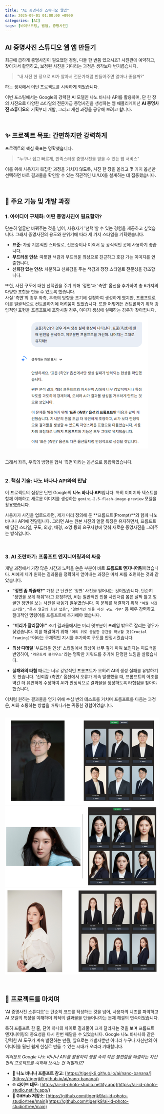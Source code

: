 ```yaml
---
title: "AI 증명사진 스튜디오 웹앱"
date: 2025-09-01 01:00:00 +0900
categories: [AI]
tags: [바이브코딩, 웹앱, 증명사진]
---
```


## AI 증명사진 스튜디오 웹 앱 만들기

최근에 급하게 증명사진이 필요했던 경험, 다들 한 번쯤 있으시죠? 사진관에 예약하고, 찾아가서 촬영하고, 보정된 사진을 기다리는 과정은 생각보다 번거롭습니다.

> "내 사진 한 장으로 AI가 알아서 전문가처럼 만들어주면 얼마나 좋을까?"

하는 생각에서 이번 프로젝트를 시작하게 되었습니다.

이번 포스팅에서는 Google의 강력한 AI 모델인 나노 바나나 API를 활용하여, 단 한 장의 사진으로 다양한 스타일의 전문가급 증명사진을 생성하는 웹 애플리케이션 **AI 증명사진 스튜디오**의 기획부터 개발, 그리고 개선 과정을 공유해 보려고 합니다.

<br>

## ✨ 프로젝트 목표: 간편하지만 강력하게

프로젝트의 핵심 목표는 명확했습니다.

> "누구나 쉽고 빠르게, 만족스러운 증명사진을 얻을 수 있는 웹 서비스"

이를 위해 사용자가 복잡한 과정을 거치지 않도록, 사진 한 장을 올리고 몇 가지 옵션만 선택하면 바로 결과물을 확인할 수 있는 직관적인 UI/UX를 설계하는 데 집중했습니다.

<br>

## 🚀 주요 기능 및 개발 과정

### 1. 아이디어 구체화: 어떤 증명사진이 필요할까?

단순히 얼굴만 바꿔주는 것을 넘어, 사용자가 '선택'할 수 있는 경험을 제공하고 싶었습니다. 그래서 증명사진의 용도와 분위기에 따라 세 가지 스타일을 기획했습니다.

* **표준:** 가장 기본적인 스타일로, 신분증이나 이력서 등 공식적인 곳에 사용하기 좋습니다.
* **부드러운 인상:** 따뜻한 색감과 부드러운 의상으로 친근하고 호감 가는 이미지를 연출합니다.
* **신뢰감 있는 인상:** 차분하고 신뢰감을 주는 색감과 정장 스타일로 전문성을 강조합니다.

또한, 사진 구도에 대한 선택권을 주기 위해 '정면'과 '측면' 옵션을 추가하여 총 6가지의 다양한 조합을 만들 수 있도록 했습니다.<br>
사실 '측면'의 경우 좌측, 우측의 방향을 초기에 설정하여 생성하게 했지만, 프롬프트로 이를 일괄적으로 컨트롤하기에 어려움이 있었습니다. 또한 어떻게든 컨트롤하기 위해 강압적인 표현을 프롬프트에 포함시킬 경우, 이미지 생성에 실패하는 경우가 잦아집니다.<br>

<p align="center">
  <img src="/assets/force.png" alt="이미지 생성 실패">
</p>

<br>그래서 좌측, 우측의 방향을 합쳐 '측면'이라는 옵션으로 통합하였습니다. 
<br>
<br>

### 2. 핵심 기술: 나노 바나나 API와의 만남

이 프로젝트의 심장은 단연 Google의 **나노 바나나 API**입니다. 특히 이미지와 텍스트를 함께 이해하고 새로운 이미지를 생성하는 `gemini-2.5-flash-image-preview` 모델을 활용했습니다.

사용자가 사진을 업로드하면, 제가 미리 정의해 둔 **프롬프트(Prompt)**와 함께 나노 바나나 API에 전달됩니다. 그러면 AI는 원본 사진의 얼굴 특징은 유지하면서, 프롬프트에 담긴 스타일, 구도, 의상, 배경, 조명 등의 요구사항에 맞춰 새로운 증명사진을 그려주는 방식입니다.

<br>

### 3. AI 조련하기: 프롬프트 엔지니어링과의 싸움

개발 과정에서 가장 많은 시간과 노력을 쏟은 부분이 바로 **프롬프트 엔지니어링**이었습니다. AI에게 제가 원하는 결과물을 정확하게 얻어내는 과정은 마치 AI를 조련하는 것과 같았습니다.

* **"정면 좀 봐줄래?"** 가장 큰 난관은 '정면' 사진을 얻어내는 것이었습니다. 단순히 "정면을 보게 해줘"라고 요청하면, AI는 일반적인 인물 사진처럼 몸은 살짝 틀고 얼굴만 정면을 보는 사진을 내놓기 일쑤였습니다. 이 문제를 해결하기 위해 `"여권 사진 스타일"`, `"몸과 얼굴의 회전 없음"`, `"일반적인 인물 사진 구도 거부"` 등 매우 강력하고 절대적인 명령어를 프롬프트에 추가해야 했습니다.

* **"머리가 잘리잖아!"** 초기 결과물에서는 머리 윗부분이 프레임 밖으로 잘리는 경우가 잦았습니다. 이를 해결하기 위해 `"머리 위로 충분한 공간을 확보할 것(Crucial Framing)"`이라는 구체적인 지시를 추가하여 구도를 안정시켰습니다.

* **의상 디테일** '부드러운 인상' 스타일에서 의상이 너무 깊게 파여 보인다는 피드백을 반영하여, `'라운드넥 블라우스'`라는 명확한 키워드를 추가해 단정한 느낌을 살렸습니다.

* **실패와의 타협** 때로는 너무 강압적인 프롬프트가 오히려 AI의 생성 실패를 유발하기도 했습니다. '신뢰감 (측면)' 옵션에서 오류가 계속 발생했을 때, 프롬프트의 어조를 약간 더 유연하게 수정하여 AI가 안정적으로 결과물을 생성하도록 타협점을 찾아야 했습니다.

이처럼 원하는 결과물을 얻기 위해 수십 번의 테스트를 거치며 프롬프트를 다듬는 과정은, AI와 소통하는 방법을 배워나가는 귀중한 경험이었습니다.<br>


<br>![원본 사진과 변환된 사진 비교](/assets/myself1.png)
<br>![원본 사진과 변환된 사진 비교](/assets/jung1.png)
<br>![원본 사진과 변환된 사진 비교](/assets/hyeri1.png)

<br>

## 🏁 프로젝트를 마치며

'AI 증명사진 스튜디오'는 단순히 코드를 작성하는 것을 넘어, 사용자의 니즈를 파악하고 AI 모델의 특성을 이해하며 최적의 결과물을 만들어나가는 문제 해결의 연속이었습니다.

특히 프롬프트 한 줄, 단어 하나의 차이로 결과물이 크게 달라지는 것을 보며 프롬프트 엔지니어링의 중요성을 다시 한번 깨달을 수 있었습니다. Google 나노 바나나와 같은 강력한 AI 도구가 계속 발전하는 만큼, 앞으로는 개발자뿐만 아니라 누구나 자신만의 아이디어를 훨씬 쉽게 현실로 만들 수 있는 시대가 오리라 기대합니다.

*여러분도 Google 나노 바나나 API를 활용하여 생활 속의 작은 불편함을 해결하는 자신만의 프로젝트를 시작해 보시는 건 어떨까요?*

* 🔗 **나노 바나나 프롬프트 참고**: [https://tigerjk9.github.io/ai/nano-banana/](https://tigerjk9.github.io/ai/nano-banana/)
* 🌐 **라이브 데모**: [https://ai-id-photo-studio.netlify.app](https://ai-id-photo-studio.netlify.app/) 
* 🔗 **GitHub 저장소**: [https://github.com/tigerjk9/ai-id-photo-studio/tree/main](https://github.com/tigerjk9/ai-id-photo-studio/tree/main)



